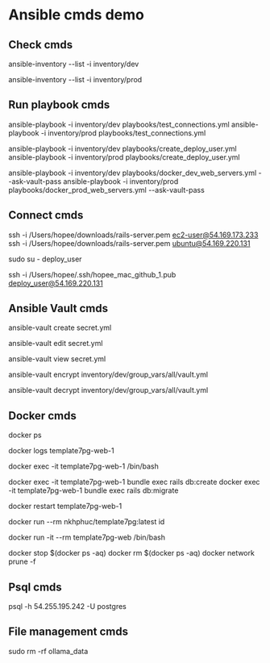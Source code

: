 # Ansible cmds demo

## Check cmds
<!-- Check dev inventory -->
ansible-inventory --list -i inventory/dev
<!-- Check production inventory -->
ansible-inventory --list -i inventory/prod

## Run playbook cmds
<!-- Test by ping and print messages -->
ansible-playbook -i inventory/dev playbooks/test_connections.yml
ansible-playbook -i inventory/prod playbooks/test_connections.yml

<!-- Create deploy user, add SSH keys, create ansible directory -->
ansible-playbook -i inventory/dev playbooks/create_deploy_user.yml
ansible-playbook -i inventory/prod playbooks/create_deploy_user.yml

<!-- Install Postgresql, DragonflyDB, Project and Caddy using Docker -->
ansible-playbook -i inventory/dev playbooks/docker_dev_web_servers.yml --ask-vault-pass
ansible-playbook -i inventory/prod playbooks/docker_prod_web_servers.yml --ask-vault-pass

## Connect cmds
<!-- Connect to server as ec2-user / ubuntu -->
ssh -i /Users/hopee/downloads/rails-server.pem ec2-user@54.169.173.233
ssh -i /Users/hopee/downloads/rails-server.pem ubuntu@54.169.220.131

<!-- Switch to the deploy_user user -->
sudo su - deploy_user

<!-- Or login as deploy_user -->
ssh -i /Users/hopee/.ssh/hopee_mac_github_1.pub deploy_user@54.169.220.131

## Ansible Vault cmds
<!-- Create an encrypted file -->
ansible-vault create secret.yml

<!-- Edit an encrypted file -->
ansible-vault edit secret.yml

<!-- View an encrypted file -->
ansible-vault view secret.yml

<!-- Encrypt an existing file -->
ansible-vault encrypt inventory/dev/group_vars/all/vault.yml

<!-- Decrypt an existing file -->
ansible-vault decrypt inventory/dev/group_vars/all/vault.yml

## Docker cmds
<!-- Check running Docker containers -->
docker ps

<!-- view container logs -->
docker logs template7pg-web-1

<!-- Enter a running container -->
docker exec -it template7pg-web-1 /bin/bash

<!-- Run a command in a running container -->
docker exec -it template7pg-web-1 bundle exec rails db:create
docker exec -it template7pg-web-1 bundle exec rails db:migrate

<!-- Restart a running container -->
docker restart template7pg-web-1

<!-- Get UID and GID of user in the container -->
docker run --rm nkhphuc/template7pg:latest id

<!-- Access docker image -->
docker run -it --rm template7pg-web /bin/bash

<!-- Remove all docker containers and networks -->
docker stop $(docker ps -aq)
docker rm $(docker ps -aq)
docker network prune -f

## Psql cmds
<!-- Connect to postgres database -->
psql -h 54.255.195.242 -U postgres

## File management cmds
<!-- Delete a directory -->
sudo rm -rf ollama_data
